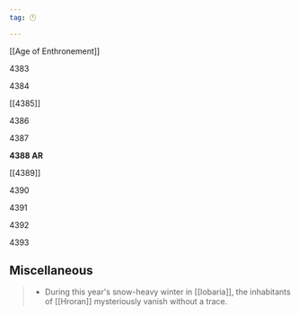 ```yaml
---
tag: 🕛

---
```

[[Age of Enthronement]]


4383

4384

[[4385]]

4386

4387

**4388 AR**

[[4389]]

4390

4391

4392

4393



## Miscellaneous

>  - During this year's snow-heavy winter in [[Iobaria]], the inhabitants of [[Hroran]] mysteriously vanish without a trace.







